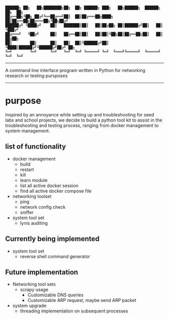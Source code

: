 ```
██████╗ ██╗   ██╗████████╗██╗  ██╗ ██████╗ ███╗   ██╗██████╗  ██████╗ ██╗  ██╗
██╔══██╗╚██╗ ██╔╝╚══██╔══╝██║  ██║██╔═══██╗████╗  ██║██╔══██╗██╔═══██╗╚██╗██╔╝
██████╔╝ ╚████╔╝    ██║   ███████║██║   ██║██╔██╗ ██║██████╔╝██║   ██║ ╚███╔╝
██╔═══╝   ╚██╔╝     ██║   ██╔══██║██║   ██║██║╚██╗██║██╔══██╗██║   ██║ ██╔██╗
██║        ██║      ██║   ██║  ██║╚██████╔╝██║ ╚████║██████╔╝╚██████╔╝██╔╝ ██╗
╚═╝        ╚═╝      ╚═╝   ╚═╝  ╚═╝ ╚═════╝ ╚═╝  ╚═══╝╚═════╝  ╚═════╝ ╚═╝  ╚═╝
```
-------------------------------------------------------------------------------
A command line interface program written in Python for networking research or testing pursposes

-------------------------------------------------------------------------------
# purpose
Inspired by an annoyance while setting up and troubleshooting for seed labs and school projects, we decide to build a python tool kit to assist in the troubleshooting and testing process, ranging from docker management to system management. 

## list of functionality 
- docker management 
  - build
  - restart 
  - kill 
  - learn module 
  - list all active docker session
  - find all active docker compose file
- networking toolset
  - ping 
  - network config check
  - sniffer
- system tool set 
  - lynis auditing

## Currently being implemented 
- system tool set 
  - reverse shell command generator

## Future implementation
- Networking tool sets  
    - scrapy usage 
      - Customizable DNS queries
      - Customizable ARP request, maybe send ARP packet
- system upgrade
  - threading implementation on subsequent processes

